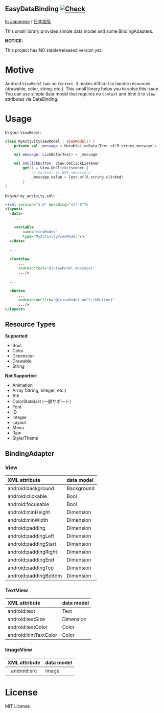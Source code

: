 EasyDataBinding [![Check](https://github.com/crimsonwoods/EasyDataBinding/actions/workflows/check.yml/badge.svg?branch=main)](https://github.com/crimsonwoods/EasyDataBinding/actions/workflows/check.yml)
----

[In Japanese](README.ja.md) / [日本語版](README.ja.md)

This small library provides simple data model and some BindingAdapters.


__NOTICE:__

This project has NO stable/released version yet.


# Motive
Android `ViewModel` has no `Context`. It makes difficult to handle resources (drawable, color, string, etc.).
This small library helps you to solve this issue.
You can use simple data model that requires no `Context` and bind it to `View` attributes via DataBinding.

# Usage
In your `ViewModel`:
```Kotlin
class MyActivityViewModel : ViewModel() {
    private val _message = MutableLiveData(Text.of(R.string.message))

    val message: LiveData<Text> = _message

    val onClickButton: View.OnClickListener
        get() = View.OnClickListener {
            // Context is NOT necessary 
            _message.value = Text.of(R.string.clicked)
        }
}
```

In your `my_activity.xml`:
```XML
<?xml version="1.0" encoding="utf-8"?>
<layout>
  <data>
    ...
    
    <variable
        name="viewModel"
        type="MyActivityViewModel"/>
  </data>
  
  ...
  
  <TextView
      ...
      android:text="@{viewModel.message}"
      .../>
  
  ...
  
  <Button
      ...
      android:onClick="@{viewModel.onClickButton}"
      .../>
</layout>
```

## Resource Types

__Supported__:
- Bool
- Color
- Dimension
- Drawable
- String

__Not Supported__:
- Animation
- Array (String, Integer, etc.)
- Attr
- ColorStateList (一部サポート)
- Font
- ID
- Integer
- Layout
- Menu
- Raw
- Style/Theme

## BindingAdapter

### View

|XML attribute        |data model|
|:--------------------|:---------|
|android:background   |Background|
|android:clickable    |Bool      |
|android:focusable    |Bool      |
|android:minHeight    |Dimension |
|android:minWidth     |Dimension |
|android:padding      |Dimension |
|android:paddingLeft  |Dimension |
|android:paddingStart |Dimension |
|android:paddingRight |Dimension |
|android:paddingEnd   |Dimension |
|android:paddingTop   |Dimension |
|android:paddingBottom|Dimension |

### TextView

|XML attribute        |data model|
|:--------------------|:---------|
|android:text         |Text      |
|android:textSize     |Dimension |
|android:textColor    |Color     |
|android:hintTextColor|Color     |

### ImageView

|XML attribute|data model|
|:-----------:|:---------|
|android:src  |Image     |

# License
MIT License
